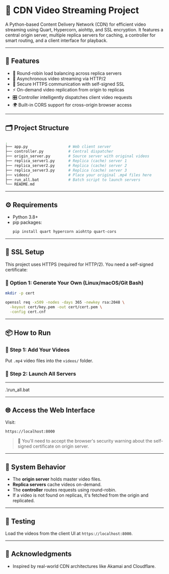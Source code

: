 # 🎥 CDN Video Streaming Project

A Python-based Content Delivery Network (CDN) for efficient video streaming using Quart, Hypercorn, aiohttp, and SSL encryption. It features a central origin server, multiple replica servers for caching, a controller for smart routing, and a client interface for playback.

---

## 🚀 Features

- 🔁 Round-robin load balancing across replica servers
- 🧠 Asynchronous video streaming via HTTP/2
- 🔐 Secure HTTPS communication with self-signed SSL
- ⚡ On-demand video replication from origin to replicas
- 🎛️ Controller intelligently dispatches client video requests
- 🌍 Built-in CORS support for cross-origin browser access

---

## 🗂️ Project Structure

```bash
.
├── app.py                  # Web client server
├── controller.py           # Central dispatcher
├── origin_server.py        # Source server with original videos
├── replica_server1.py      # Replica (cache) server 1
├── replica_server2.py      # Replica (cache) server 2
├── replica_server3.py      # Replica (cache) server 3
├── videos/                 # Place your original .mp4 files here
├── run_all.bat             # Batch script to launch servers 
└── README.md
```

---

## ⚙️ Requirements

- Python 3.8+
- pip packages:
  ```bash
  pip install quart hypercorn aiohttp quart-cors
  ```

---

## 🔐 SSL Setup

This project uses HTTPS (required for HTTP/2). You need a self-signed certificate:

### 🔧 Option 1: Generate Your Own (Linux/macOS/Git Bash)

```bash
mkdir -p cert

openssl req -x509 -nodes -days 365 -newkey rsa:2048 \
  -keyout cert/key.pem -out cert/cert.pem \
  -config cert.cnf
```

---

## 📦 How to Run

### 📅 Step 1: Add Your Videos

Put `.mp4` video files into the `videos/` folder.

### 🚀 Step 2: Launch All Servers

---
.\run_all.bat

---

## 🌐 Access the Web Interface

Visit:

```
https://localhost:8000
```

> 🛑 You'll need to accept the browser's security warning about the self-signed certificate on origin server.

---

## 🧠 System Behavior

- The **origin server** holds master video files.
- **Replica servers** cache videos on-demand.
- The **controller** routes requests using round-robin.
- If a video is not found on replicas, it's fetched from the origin and replicated.

---

## 🧰 Testing

Load the videos from the client UI at `https://localhost:8000`.

---

## 🙌 Acknowledgments

- Inspired by real-world CDN architectures like Akamai and Cloudflare.
